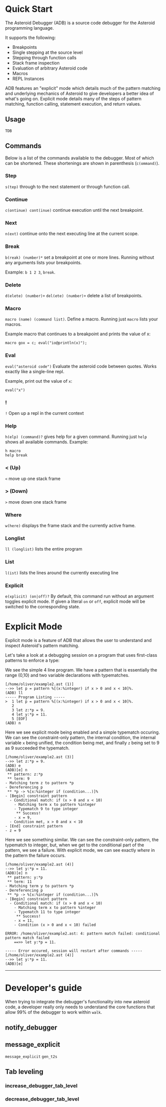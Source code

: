 # Quick Start
The Asteroid Debugger (ADB) is a source code debugger for the Asteroid programming language.

It supports the following:
* Breakpoints
* Single stepping at the source level
* Stepping through function calls
* Stack frame inspection
* Evaluation of arbitrary Asteroid code
* Macros
* REPL Instances

ADB features an "explicit" mode which details much of the pattern matching and underlying
mechanics of Asteroid to give developers a better idea of what's going on. Explicit mode
details many of the steps of pattern matching, function calling, statement execution, and
return values.

## Usage
`TDB`

## Commands
Below is a list of the commands available to the debugger. Most of which can be shortened.
These shortenings are shown in parenthesis (`c(ommand)`).

### Step
`s(tep)` through to the next statement or through function call.

### Continue
`c(ontinue) cont(inue)` continue execution until the next breakpoint.

### Next
`n(ext)` continue onto the next executing line at the current scope.

### Break
`b(reak) (number)*` set a breakpoint at one or more lines. Running without any arguments
lists your breakpoints.

Example: `b 1 2 3`, `break`.

### Delete
`d(elete) (number)+` `del(ete) (number)+` delete a list of breakpoints.

### Macro
`macro (name) (command list)`. Define a macro. Running just `macro` lists your macros.

Example macro that continues to a breakpoint and prints the value of x:
```
macro gox = c; eval("io@println(x)");
```

### Eval
`eval("asteroid code")` Evaluate the asteroid code between quotes. Works exactly like a single-line
repl.

Example, print out the value of `x`:
```
eval("x")
```

### !
`!` Open up a repl in the current context

### Help
`h(elp) (command)?` gives help for a given command. Running just `help` shows all available commands.
Example:
```
h macro
help break
```

### < (Up)
`<` move up one stack frame

### > (Down)
`>` move down one stack frame

### Where
`w(here)` displays the frame stack and the currently active frame.

### Longlist
`ll (longlist)` lists the entire program

### List
`l(ist)` lists the lines around the currently executing line

### Explicit
`e(xplicit) (on|off)?` By default, this command run without an argument toggles
explicit mode. If given a literal `on` or `off`, explicit mode will be switched
to the corresponding state.

# Explicit Mode
Explicit mode is a feature of ADB that allows the user to understand and inspect
Asteroid's pattern matching.

Let's take a look at a debugging session on a program that uses first-class 
patterns to enforce a type:

We see the simple 4 line program. We have a pattern that is essentially the
range (0,10) and two variable declarations with typematches.
```
[/home/oliver/example2.ast (1)]
-->> let p = pattern %[(x:%integer) if x > 0 and x < 10]%.
(ADB) ll
----- Program Listing -----
>  1 let p = pattern %[(x:%integer) if x > 0 and x < 10]%.
   2 
   3 let z:*p = 9.
   4 let y:*p = 11.
   5 [EOF]
(ADB) n
```

Here we see explicit mode being enabled and a simple typematch
occuring. We can see the constraint-only pattern, the internal
condition, the internal variable `x` being unified, the
condition being met, and finally `z` being set to 9 as 9 succeeded
the typematch.
```
[/home/oliver/example2.ast (3)]
-->> let z:*p = 9.
(ADB) e
(ADB)[e] n
 ** pattern: z:*p
 ** term: 9
- Matching term z to pattern *p
- Dereferencing p
 ** *p -> %[x:%integer if (condition...)]%
- [Begin] constraint pattern
  - Conditional match: if (x > 0 and x < 10)
    - Matching term x to pattern %integer
    - Typematch 9 to type integer
     ** Success!
    - x = 9, 
  - Condition met, x > 0 and x < 10
- [End] constraint pattern
- z = 9
```

Here we see something similar. We can see the constraint-only
pattern, the typematch to integer, but, when we get to the conditional
part of the pattern, we see a failure. With explicit mode, we can see
exactly *where* in the pattern the failure occurs.
```
[/home/oliver/example2.ast (4)]
-->> let y:*p = 11.
(ADB)[e] n
 ** pattern: y:*p
 ** term: 11
- Matching term y to pattern *p
- Dereferencing p
 ** *p -> %[x:%integer if (condition...)]%
- [Begin] constraint pattern
  - Conditional match: if (x > 0 and x < 10)
    - Matching term x to pattern %integer
    - Typematch 11 to type integer
     ** Success!
    - x = 11, 
    - Condition (x > 0 and x < 10) failed

ERROR: /home/oliver/example2.ast: 4: pattern match failed: conditional pattern match failed
    ==>> let y:*p = 11.

----- Error occured, session will restart after commands -----
[/home/oliver/example2.ast (4)]
-->> let y:*p = 11.
(ADB)[e] 
```

---

# Developer's guide
When trying to integrate the debugger's functionality into new asteroid code, a developer really only
needs to understand the core functions that allow 99% of the debugger to work within `walk`.

## notify_debugger

## message_explicit
`message_explicit` `gen_t2s`

## Tab leveling
### increase_debugger_tab_level

### decrease_debugger_tab_level
